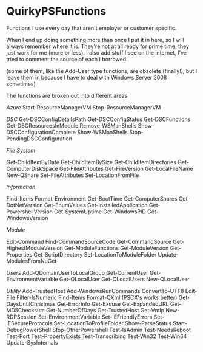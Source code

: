 # QuirkyPSFunctions
Functions I use every day that aren't employer or customer specific. 

When I end up doing something more than once I put it in here, so I will always remember where it is.  They're not at all ready for prime time, they just work for me (more or less).  I also add stuff I see on the internet, I've tried to comment the source of each I borrowed.

(some of them, like the Add-User type functions, are obsolete (finally!), but I leave them in because I have to deal with Windows Server 2008 sometimes)

The functions are broken out into different areas

*Azure*
Start-ResourceManagerVM
Stop-ResourceManagerVM

*DSC*
Get-DSCConfigDetailsPath
Get-DSCConfigStatus
Get-DSCFunctions
Get-DSCResourcesInModule
Remove-WSManShells
Show-DSCConfigurationComplete
Show-WSManShells
Stop-PendingDSCConfiguration

*File System*

Get-ChildItemByDate
Get-ChildItemBySize
Get-ChildItemDirectories
Get-ComputerDiskSpace
Get-FileAttributes
Get-FileVersion
Get-LocalFileName
New-QShare
Set-FileAttributes
Set-LocationFromFile

*Information*

Find-Items
Format-Environment
Get-BootTime
Get-ComputerShares
Get-DotNetVersion
Get-EnumValues
Get-InstalledApplication
Get-PowershellVersion
Get-SystemUptime
Get-WindowsPID
Get-WindowsVersion

*Module*

Edit-Command
Find-CommandSourceCode
Get-CommandSource
Get-HighestModuleVersion
Get-ModuleFunctions
Get-ModuleVersion
Get-Properties
Get-ScriptDirectory
Set-LocationToModuleFolder
Update-ModulesFromNuGet

*Users*
Add-QDomainUserToLocalGroup
Get-CurrentUser
Get-EnvironmentVariable
Get-QLocalUser
Get-QLocalUsers
New-QLocalUser

*Utility*
Add-TrustedHost
Add-WindowsRunCommands
ConvertTo-UTF8
Edit-File
Filter-IsNumeric
Find-Items
Format-QXml (PSCX's works better)
Get-DaysUntilChristmas
Get-ErrorInfo
Get-Excuse
Get-ExpandedURL
Get-MD5Checksum
Get-NumberOfDays
Get-TrustedHost
Get-VmIp
New-RDPSession
Set-EnvironmentVariable
Set-IEFriendlyErrors
Set-IESecureProtocols
Set-LocationToProfileFolder
Show-ParseStatus
Start-DebugPowerShell
Stop-OtherPowershell
Test-IsAdmin
Test-NeedsReboot
Test-Port
Test-PropertyExists
Test-Transcribing
Test-Win32
Test-Win64
Update-SysInternals


